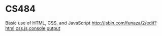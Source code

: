 # CS484
Basic use of HTML, CSS, and JavaScript
http://jsbin.com/funaza/2/edit?html,css,js,console,output
